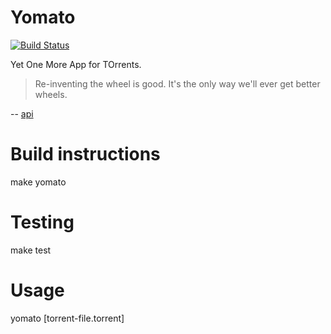 Yomato
======
[![Build Status](https://travis-ci.org/bbpcr/Yomato.png)](https://travis-ci.org/bbpcr/Yomato)

Yet One More App for TOrrents.

> Re-inventing the wheel is good. It's the only way we'll ever get better wheels.

-- [api](https://news.ycombinator.com/item?id=1609790)


Build instructions
==================

make yomato

Testing
=======
make test

Usage
=====
yomato [torrent-file.torrent]
